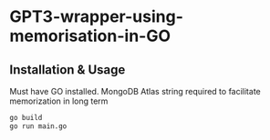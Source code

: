 # GPT3-wrapper-using-memorisation-in-GO

## Installation & Usage

Must have GO installed.
MongoDB Atlas string required to facilitate memorization in long term

```bash
go build
go run main.go
```

